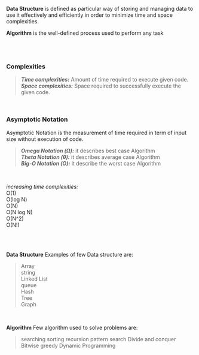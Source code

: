 **Data Structure** is defined as particular way of storing and managing data to use it effectively and efficiently in order to minimize time and space complexities.

**Algorithm** is the well-defined process used to perform any task

<br><br>
### Complexities
> ***Time complexities:*** Amount of time required to execute given code.<br>
> ***Space complexities:*** Space required to successfully execute the given code.

<br>

### Asymptotic Notation
Asymptotic Notation is the measurement of time required in term of input size without execution of code.<br>

>  ***Omega Notation (Ω):*** it describes best case Algorithm <br>
>  ***Theta Notation (θ):*** it describes average case Algorithm<br>
> ***Big-O Notation (Ο):*** it describe the worst case Algorithm<br>

<br>

*increasing time complexities:* <br>
O(1)<br>
O(log N)<br>
O(N)<br>
O(N log N)<br>
O(N^2)<br>
O(N!)<br>

<br><br>


**Data Structure**
Examples of few Data structure are: <br>
> Array<br>
> string<br>
> Linked List<br>
> queue<br>
> Hash<br>
> Tree<br>
> Graph<br>

<br>

**Algorithm**
Few algorithm used to solve problems are:
> searching
> sorting
> recursion
> pattern search
> Divide and conquer
> Bitwise
> greedy
> Dynamic Programming

